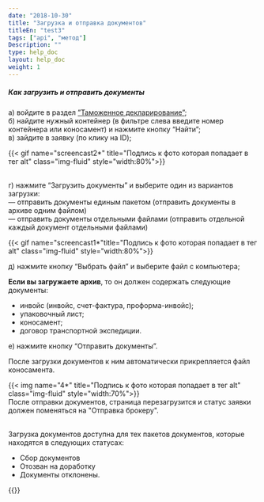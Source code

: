 ```yaml
---
date: "2018-10-30"
title: "Загрузка и отправка документов"
titleEn: "test3"
tags: ["api", "метод"]
Description: ""
type: help_doc
layout: help_doc
weight: 1
---
```


##### Как загрузить и отправить документы

а) войдите в раздел <a href="https://my.fesco.com/customs_declaration" target="_blank">”Таможенное декларирование”</a>; <br/>
б) найдите нужный контейнер (в фильтре слева введите номер контейнера или коносамент) и нажмите кнопку “Найти”; <br/>
в) зайдите в заявку (по клику на ID);

{{< gif name="screencast2*" title="Подпись к фото которая попадает в тег alt" class="img-fluid" style="width:80%">}}

 <br/>
г) нажмите “Загрузить документы” и выберите один из вариантов загрузки: <br/>
— отправить документы единым пакетом (отправить документы в архиве одним файлом) <br/>
— отправить документы отдельными файлами (отправить отдельной каждый документ отдельными файлами) <br/>

{{< gif name="screencast1*"title="Подпись к фото которая попадает в тег alt" class="img-fluid" style="width:80%">}}

д) нажмите кнопку “Выбрать файл” и выберите файл с компьютера; <br/>

<div class="pixxett-alert pixxett-alert-icon alert11-light">
  <i class="fa fa-paste"></i><b>Если вы загружаете архив</b>, то  он должен содержать следующие документы:
<ul> 
<li> инвойс (инвойс, счет-фактура, проформа-инвойс);
<li> упаковочный лист;
<li> коносамент;
<li> договор транспортной экспедиции.</ul>  
</div>

е) нажмите кнопку “Отправить документы”.

После загрузки документов к ним автоматически прикрепляется файл коносамента.
 
{{< img name="4*" title="Подпись к фото которая попадает в тег alt" class="img-fluid" style="width:70%">}}
<br/>
После отправки документов, страница перезагрузится и статус заявки должен поменяться на "Отправка брокеру".

<br/>
Загрузка документов доступна для тех пакетов документов, которые находятся в следующих статусах:

* Сбор документов
* Отозван на доработку
* Документы отклонены.


{{<isHelpful>}}


